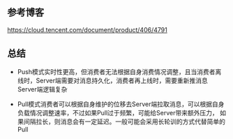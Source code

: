 ## 参考博客
https://cloud.tencent.com/document/product/406/4791

## 总结

- Push模式实时性更高，但消费者无法根据自身消费情况调整，且当消费者离线时，Server端需要对消息持久化，消费者再上线时，需要重新推消息
Server端逻辑复杂

- Pull模式消费者可以根据自身维护的位移去Server端拉取消息，可以根据自身负载情况调整速率，不过如果Pull过于频繁，可能给Server带来额外压力，
如果间隔拉长，则消息会有一定延迟。一般可能会采用长轮训的方式代替简单的Pull